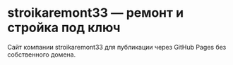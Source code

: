 # stroikaremont33 — ремонт и стройка под ключ

Сайт компании stroikaremont33 для публикации через GitHub Pages без собственного домена.
